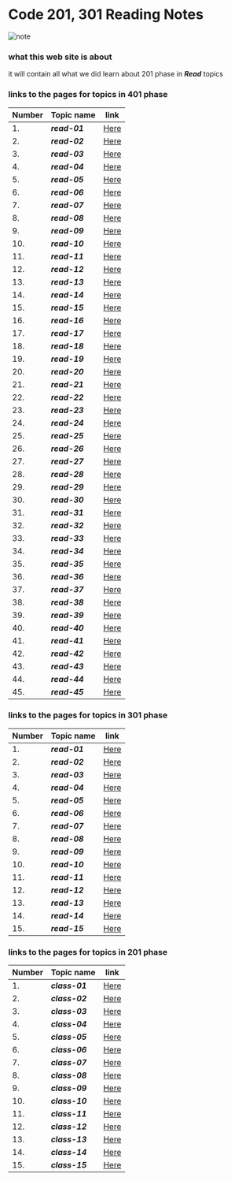 # Code 201, 301 Reading Notes

![note](https://images-na.ssl-images-amazon.com/images/I/81nia28xsOL._AC_SX466_.jpg)

### what this web site is about

it will contain all what we did learn about 201 phase in **_Read_** topics

### links to the pages for topics in 401 phase

| Number | Topic name    | link                                                         |
| ------ | ------------- | ------------------------------------------------------------ |
| 1.     | **_read-01_** | [Here](https://yazanalaiwah.github.io/reading-notes/read401-01) |
| 2.     | **_read-02_** | [Here](https://yazanalaiwah.github.io/reading-notes/read401-02) |
| 3.     | **_read-03_** | [Here](https://yazanalaiwah.github.io/reading-notes/read401-03) |
| 4.     | **_read-04_** | [Here](https://yazanalaiwah.github.io/reading-notes/read401-04) |
| 5.     | **_read-05_** | [Here](https://yazanalaiwah.github.io/reading-notes/read401-05) |
| 6.     | **_read-06_** | [Here](https://yazanalaiwah.github.io/reading-notes/read401-06) |
| 7.     | **_read-07_** | [Here](https://yazanalaiwah.github.io/reading-notes/read401-07) |
| 8.     | **_read-08_** | [Here](https://yazanalaiwah.github.io/reading-notes/read401-08) |
| 9.     | **_read-09_** | [Here](https://yazanalaiwah.github.io/reading-notes/read401-09) |
| 10.    | **_read-10_** | [Here](https://yazanalaiwah.github.io/reading-notes/read401-10) |
| 11.    | **_read-11_** | [Here](https://yazanalaiwah.github.io/reading-notes/read401-11) |
| 12.    | **_read-12_** | [Here](https://yazanalaiwah.github.io/reading-notes/read401-12) |
| 13.    | **_read-13_** | [Here](https://yazanalaiwah.github.io/reading-notes/read401-13) |
| 14.    | **_read-14_** | [Here](https://yazanalaiwah.github.io/reading-notes/read401-14) |
| 15.    | **_read-15_** | [Here](https://yazanalaiwah.github.io/reading-notes/read401-15) |
| 16.    | **_read-16_** | [Here](https://yazanalaiwah.github.io/reading-notes/read401-16) |
| 17.    | **_read-17_** | [Here](https://yazanalaiwah.github.io/reading-notes/read401-17) |
| 18.    | **_read-18_** | [Here](https://yazanalaiwah.github.io/reading-notes/read401-18) |
| 19.    | **_read-19_** | [Here](https://yazanalaiwah.github.io/reading-notes/read401-19) |
| 20.    | **_read-20_** | [Here](https://yazanalaiwah.github.io/reading-notes/read401-20) |
| 21.    | **_read-21_** | [Here](https://yazanalaiwah.github.io/reading-notes/read401-21) |
| 22.    | **_read-22_** | [Here](https://yazanalaiwah.github.io/reading-notes/read401-22) |
| 23.    | **_read-23_** | [Here](https://yazanalaiwah.github.io/reading-notes/read401-23) |
| 24.    | **_read-24_** | [Here](https://yazanalaiwah.github.io/reading-notes/read401-24) |
| 25.    | **_read-25_** | [Here](https://yazanalaiwah.github.io/reading-notes/read401-25) |
| 26.    | **_read-26_** | [Here](https://yazanalaiwah.github.io/reading-notes/read401-26) |
| 27.    | **_read-27_** | [Here](https://yazanalaiwah.github.io/reading-notes/read401-27) |
| 28.    | **_read-28_** | [Here](https://yazanalaiwah.github.io/reading-notes/read401-28) |
| 29.    | **_read-29_** | [Here](https://yazanalaiwah.github.io/reading-notes/read401-29) |
| 30.    | **_read-30_** | [Here](https://yazanalaiwah.github.io/reading-notes/read401-30) |
| 31.    | **_read-31_** | [Here](https://yazanalaiwah.github.io/reading-notes/read401-31) |
| 32.    | **_read-32_** | [Here](https://yazanalaiwah.github.io/reading-notes/read401-32) |
| 33.    | **_read-33_** | [Here](https://yazanalaiwah.github.io/reading-notes/read401-33) |
| 34.    | **_read-34_** | [Here](https://yazanalaiwah.github.io/reading-notes/read401-34) |
| 35.    | **_read-35_** | [Here](https://yazanalaiwah.github.io/reading-notes/read401-35) |
| 36.    | **_read-36_** | [Here](https://yazanalaiwah.github.io/reading-notes/read401-36) |
| 37.    | **_read-37_** | [Here](https://yazanalaiwah.github.io/reading-notes/read401-37) |
| 38.    | **_read-38_** | [Here](https://yazanalaiwah.github.io/reading-notes/read401-38) |
| 39.    | **_read-39_** | [Here](https://yazanalaiwah.github.io/reading-notes/read401-39) |
| 40.    | **_read-40_** | [Here](https://yazanalaiwah.github.io/reading-notes/read401-40) |
| 41.    | **_read-41_** | [Here](https://yazanalaiwah.github.io/reading-notes/read401-41) |
| 42.    | **_read-42_** | [Here](https://yazanalaiwah.github.io/reading-notes/read401-42) |
| 43.    | **_read-43_** | [Here](https://yazanalaiwah.github.io/reading-notes/read401-43) |
| 44.    | **_read-44_** | [Here](https://yazanalaiwah.github.io/reading-notes/read401-44) |
| 45.    | **_read-45_** | [Here](https://yazanalaiwah.github.io/reading-notes/read401-45) |

### links to the pages for topics in 301 phase

| Number | Topic name    | link                                                         |
| ------ | ------------- | ------------------------------------------------------------ |
| 1.     | **_read-01_** | [Here](https://yazanalaiwah.github.io/reading-notes/read-01) |
| 2.     | **_read-02_** | [Here](https://yazanalaiwah.github.io/reading-notes/read-02) |
| 3.     | **_read-03_** | [Here](https://yazanalaiwah.github.io/reading-notes/read-03) |
| 4.     | **_read-04_** | [Here](https://yazanalaiwah.github.io/reading-notes/read-04) |
| 5.     | **_read-05_** | [Here](https://yazanalaiwah.github.io/reading-notes/read-05) |
| 6.     | **_read-06_** | [Here](https://yazanalaiwah.github.io/reading-notes/read-06) |
| 7.     | **_read-07_** | [Here](https://yazanalaiwah.github.io/reading-notes/read-07) |
| 8.     | **_read-08_** | [Here](https://yazanalaiwah.github.io/reading-notes/read-08) |
| 9.     | **_read-09_** | [Here](https://yazanalaiwah.github.io/reading-notes/read-09) |
| 10.    | **_read-10_** | [Here](https://yazanalaiwah.github.io/reading-notes/read-10) |
| 11.    | **_read-11_** | [Here](https://yazanalaiwah.github.io/reading-notes/read-11) |
| 12.    | **_read-12_** | [Here](https://yazanalaiwah.github.io/reading-notes/read-12) |
| 13.    | **_read-13_** | [Here](https://yazanalaiwah.github.io/reading-notes/read-13) |
| 14.    | **_read-14_** | [Here](https://yazanalaiwah.github.io/reading-notes/read-14) |
| 15.    | **_read-15_** | [Here](https://yazanalaiwah.github.io/reading-notes/read-15) |

### links to the pages for topics in 201 phase

| Number | Topic name     | link                                                          |
| ------ | -------------- | ------------------------------------------------------------- |
| 1.     | **_class-01_** | [Here](https://yazanalaiwah.github.io/reading-notes/class-01) |
| 2.     | **_class-02_** | [Here](https://yazanalaiwah.github.io/reading-notes/class-02) |
| 3.     | **_class-03_** | [Here](https://yazanalaiwah.github.io/reading-notes/class-03) |
| 4.     | **_class-04_** | [Here](https://yazanalaiwah.github.io/reading-notes/class-04) |
| 5.     | **_class-05_** | [Here](https://yazanalaiwah.github.io/reading-notes/class-05) |
| 6.     | **_class-06_** | [Here](https://yazanalaiwah.github.io/reading-notes/class-06) |
| 7.     | **_class-07_** | [Here](https://yazanalaiwah.github.io/reading-notes/class-07) |
| 8.     | **_class-08_** | [Here](https://yazanalaiwah.github.io/reading-notes/class-08) |
| 9.     | **_class-09_** | [Here](https://yazanalaiwah.github.io/reading-notes/class-09) |
| 10.    | **_class-10_** | [Here](https://yazanalaiwah.github.io/reading-notes/class-10) |
| 11.    | **_class-11_** | [Here](https://yazanalaiwah.github.io/reading-notes/class-11) |
| 12.    | **_class-12_** | [Here](https://yazanalaiwah.github.io/reading-notes/class-12) |
| 13.    | **_class-13_** | [Here](https://yazanalaiwah.github.io/reading-notes/class-13) |
| 14.    | **_class-14_** | [Here](https://yazanalaiwah.github.io/reading-notes/class-14) |
| 15.    | **_class-15_** | [Here](https://yazanalaiwah.github.io/reading-notes/class-15) |
